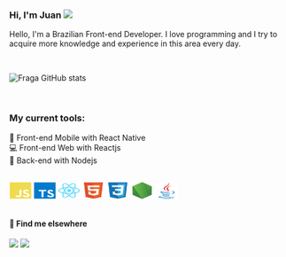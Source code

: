 ### Hi, I'm Juan <img src="https://media.giphy.com/media/hvRJCLFzcasrR4ia7z/giphy.gif" width="30" >

Hello, I'm a Brazilian Front-end Developer. I love programming and I try to acquire more knowledge and experience in this area every day.

<br>

![Fraga GitHub stats](https://github-readme-stats.vercel.app/api?username=JuanFila&show_icons=true&theme=dracula&count_private=true)

<br>

### My current tools:

📲 Front-end Mobile with React Native<br>
💻 Front-end Web with Reactjs<br>
📡 Back-end with Nodejs
</div>

<div style="display: inline_block"><br>
  <img align="center" alt="Juan-Js" height="30" width="40" src="https://raw.githubusercontent.com/devicons/devicon/master/icons/javascript/javascript-plain.svg">
  <img align="center" alt="Juan-Ts" height="30" width="40" src="https://raw.githubusercontent.com/devicons/devicon/master/icons/typescript/typescript-plain.svg">
  <img align="center" alt="Juan-React" height="30" width="40" src="https://raw.githubusercontent.com/devicons/devicon/master/icons/react/react-original.svg">
  <img align="center" alt="Juan-HTML" height="30" width="40" src="https://raw.githubusercontent.com/devicons/devicon/master/icons/html5/html5-original.svg">
  <img align="center" alt="Juan-CSS" height="30" width="40" src="https://raw.githubusercontent.com/devicons/devicon/master/icons/css3/css3-original.svg">
  <img align="center" alt="Juan-NODE" height="30" width="40" src="https://raw.githubusercontent.com/devicons/devicon/master/icons/nodejs/nodejs-original.svg">
  <img align="center" alt="Juan-JAVA" height="30" width="40" src="https://raw.githubusercontent.com/devicons/devicon/master/icons/java/java-original.svg">
</div>
   <br>

#### 💬 Find me elsewhere
 

 
<div> 
  <a href="https://www.linkedin.com/in/juan-pablo-fila-7801481a1" target="_blank"><img src="https://img.shields.io/badge/-LinkedIn-%230077B5?style=for-the-badge&logo=linkedin&logoColor=white" target="_blank"></a> 
  <a href = "mailto:juanfilapablo@hotmail.com"><img src="https://img.shields.io/badge/-Gmail-%23333?style=for-the-badge&logo=gmail&logoColor=white" target="_blank"></a>
<div/>
